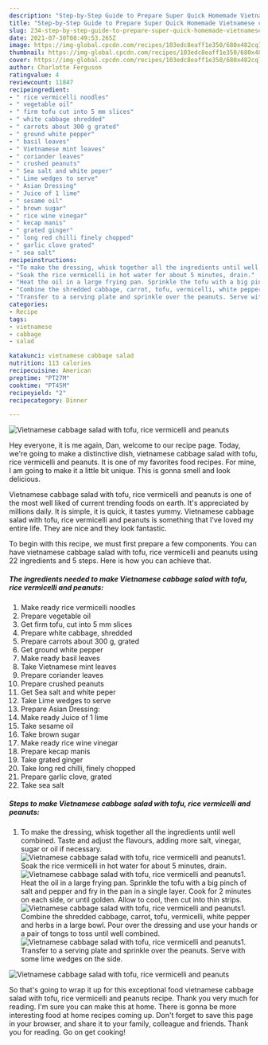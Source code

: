 ```yaml
---
description: "Step-by-Step Guide to Prepare Super Quick Homemade Vietnamese cabbage salad with tofu, rice vermicelli and peanuts"
title: "Step-by-Step Guide to Prepare Super Quick Homemade Vietnamese cabbage salad with tofu, rice vermicelli and peanuts"
slug: 234-step-by-step-guide-to-prepare-super-quick-homemade-vietnamese-cabbage-salad-with-tofu-rice-vermicelli-and-peanuts
date: 2021-07-30T08:49:53.265Z
image: https://img-global.cpcdn.com/recipes/103edc8eaff1e350/680x482cq70/vietnamese-cabbage-salad-with-tofu-rice-vermicelli-and-peanuts-recipe-main-photo.jpg
thumbnail: https://img-global.cpcdn.com/recipes/103edc8eaff1e350/680x482cq70/vietnamese-cabbage-salad-with-tofu-rice-vermicelli-and-peanuts-recipe-main-photo.jpg
cover: https://img-global.cpcdn.com/recipes/103edc8eaff1e350/680x482cq70/vietnamese-cabbage-salad-with-tofu-rice-vermicelli-and-peanuts-recipe-main-photo.jpg
author: Charlotte Ferguson
ratingvalue: 4
reviewcount: 11847
recipeingredient:
- " rice vermicelli noodles"
- " vegetable oil"
- " firm tofu cut into 5 mm slices"
- " white cabbage shredded"
- " carrots about 300 g grated"
- " ground white pepper"
- " basil leaves"
- " Vietnamese mint leaves"
- " coriander leaves"
- " crushed peanuts"
- " Sea salt and white peper"
- " Lime wedges to serve"
- " Asian Dressing"
- " Juice of 1 lime"
- " sesame oil"
- " brown sugar"
- " rice wine vinegar"
- " kecap manis"
- " grated ginger"
- " long red chilli finely chopped"
- " garlic clove grated"
- " sea salt"
recipeinstructions:
- "To make the dressing, whisk together all the ingredients until well combined. Taste and adjust the flavours, adding more salt, vinegar, sugar or oil if necessary."
- "Soak the rice vermicelli in hot water for about 5 minutes, drain."
- "Heat the oil in a large frying pan. Sprinkle the tofu with a big pinch of salt and pepper and fry in the pan in a single layer. Cook for 2 minutes on each side, or until golden. Allow to cool, then cut into thin strips."
- "Combine the shredded cabbage, carrot, tofu, vermicelli, white pepper and herbs in a large bowl. Pour over the dressing and use your hands or a pair of tongs to toss until well combined."
- "Transfer to a serving plate and sprinkle over the peanuts. Serve with some lime wedges on the side."
categories:
- Recipe
tags:
- vietnamese
- cabbage
- salad

katakunci: vietnamese cabbage salad 
nutrition: 113 calories
recipecuisine: American
preptime: "PT27M"
cooktime: "PT45M"
recipeyield: "2"
recipecategory: Dinner

---
```



![Vietnamese cabbage salad with tofu, rice vermicelli and peanuts](https://img-global.cpcdn.com/recipes/103edc8eaff1e350/680x482cq70/vietnamese-cabbage-salad-with-tofu-rice-vermicelli-and-peanuts-recipe-main-photo.jpg)

Hey everyone, it is me again, Dan, welcome to our recipe page. Today, we're going to make a distinctive dish, vietnamese cabbage salad with tofu, rice vermicelli and peanuts. It is one of my favorites food recipes. For mine, I am going to make it a little bit unique. This is gonna smell and look delicious.

Vietnamese cabbage salad with tofu, rice vermicelli and peanuts is one of the most well liked of current trending foods on earth. It's appreciated by millions daily. It is simple, it is quick, it tastes yummy. Vietnamese cabbage salad with tofu, rice vermicelli and peanuts is something that I've loved my entire life. They are nice and they look fantastic.




To begin with this recipe, we must first prepare a few components. You can have vietnamese cabbage salad with tofu, rice vermicelli and peanuts using 22 ingredients and 5 steps. Here is how you can achieve that.

<!--inarticleads1-->

##### The ingredients needed to make Vietnamese cabbage salad with tofu, rice vermicelli and peanuts:

1. Make ready  rice vermicelli noodles
1. Prepare  vegetable oil
1. Get  firm tofu, cut into 5 mm slices
1. Prepare  white cabbage, shredded
1. Prepare  carrots about 300 g, grated
1. Get  ground white pepper
1. Make ready  basil leaves
1. Take  Vietnamese mint leaves
1. Prepare  coriander leaves
1. Prepare  crushed peanuts
1. Get  Sea salt and white peper
1. Take  Lime wedges to serve
1. Prepare  Asian Dressing:
1. Make ready  Juice of 1 lime
1. Take  sesame oil
1. Take  brown sugar
1. Make ready  rice wine vinegar
1. Prepare  kecap manis
1. Take  grated ginger
1. Take  long red chilli, finely chopped
1. Prepare  garlic clove, grated
1. Take  sea salt




<!--inarticleads2-->

##### Steps to make Vietnamese cabbage salad with tofu, rice vermicelli and peanuts:

1. To make the dressing, whisk together all the ingredients until well combined. Taste and adjust the flavours, adding more salt, vinegar, sugar or oil if necessary.
<img src="//assets-global.cpcdn.com/assets/icons/button_play-2c75c40dde080a61004c1f40b05d8f140eaff45d7e9e6481dc71c63d2e7c4909.png" alt="Vietnamese cabbage salad with tofu, rice vermicelli and peanuts">1. Soak the rice vermicelli in hot water for about 5 minutes, drain.
<img src="//assets-global.cpcdn.com/assets/icons/button_play-2c75c40dde080a61004c1f40b05d8f140eaff45d7e9e6481dc71c63d2e7c4909.png" alt="Vietnamese cabbage salad with tofu, rice vermicelli and peanuts">1. Heat the oil in a large frying pan. Sprinkle the tofu with a big pinch of salt and pepper and fry in the pan in a single layer. Cook for 2 minutes on each side, or until golden. Allow to cool, then cut into thin strips.
<img src="//assets-global.cpcdn.com/assets/icons/button_play-2c75c40dde080a61004c1f40b05d8f140eaff45d7e9e6481dc71c63d2e7c4909.png" alt="Vietnamese cabbage salad with tofu, rice vermicelli and peanuts">1. Combine the shredded cabbage, carrot, tofu, vermicelli, white pepper and herbs in a large bowl. Pour over the dressing and use your hands or a pair of tongs to toss until well combined.
<img src="//assets-global.cpcdn.com/assets/icons/button_play-2c75c40dde080a61004c1f40b05d8f140eaff45d7e9e6481dc71c63d2e7c4909.png" alt="Vietnamese cabbage salad with tofu, rice vermicelli and peanuts">1. Transfer to a serving plate and sprinkle over the peanuts. Serve with some lime wedges on the side.
<img src="//assets-global.cpcdn.com/assets/icons/button_play-2c75c40dde080a61004c1f40b05d8f140eaff45d7e9e6481dc71c63d2e7c4909.png" alt="Vietnamese cabbage salad with tofu, rice vermicelli and peanuts">



So that's going to wrap it up for this exceptional food vietnamese cabbage salad with tofu, rice vermicelli and peanuts recipe. Thank you very much for reading. I'm sure you can make this at home. There is gonna be more interesting food at home recipes coming up. Don't forget to save this page in your browser, and share it to your family, colleague and friends. Thank you for reading. Go on get cooking!
